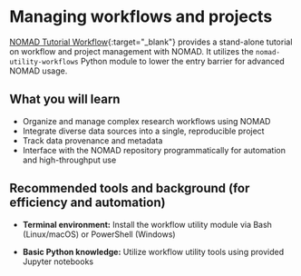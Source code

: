 # Managing workflows and projects

[NOMAD Tutorial Workflow](https://fairmat-nfdi.github.io/nomad-tutorial-workflows/latest){:target="\_blank"} provides a stand-alone tutorial on workflow and project management with NOMAD. It utilizes the `nomad-utility-workflows` Python module to lower the entry barrier for advanced NOMAD usage.

## What you will learn

- Organize and manage complex research workflows using NOMAD
- Integrate diverse data sources into a single, reproducible project
- Track data provenance and metadata
- Interface with the NOMAD repository programmatically for automation and high-throughput use

## Recommended tools and background (for efficiency and automation)

- **Terminal environment:**
  Install the workflow utility module via Bash (Linux/macOS) or PowerShell (Windows)

- **Basic Python knowledge:**
  Utilize workflow utility tools using provided Jupyter notebooks
